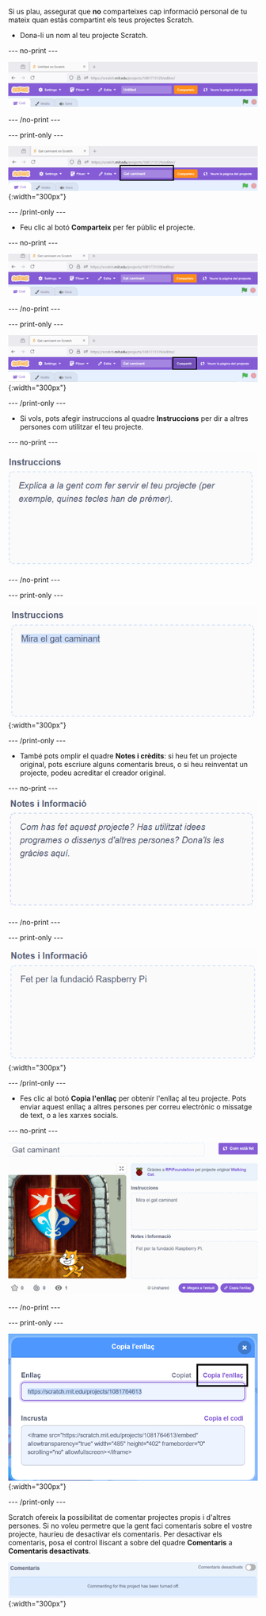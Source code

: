 Si us plau, assegurat que **no** comparteixes cap informació personal de tu mateix quan estàs compartint els teus projectes Scratch.

- Dona-li un nom al teu projecte Scratch.

--- no-print ---

![Canvia "Sense títol" a "Gat caminant" per anomenar el projecte, al quadre a l'esquerra del botó taronja "Comparteix" a la part superior de la pantalla.](images/name_file.gif)

--- /no-print ---

--- print-only ---

![El quadre del nom del projecte amb el nou nom destacat "Gat caminant", a l'esquerra del botó taronja "Comparteix" a la part superior de la pantalla.](images/name_file.png){:width="300px"}

--- /print-only ---

- Feu clic al botó **Comparteix** per fer públic el projecte.

--- no-print ---

![Feu clic al botó taronja "Comparteix" a la part superior de la pantalla. Aleshores, apareix un missatge que diu "El vostre projecte s'ha compartit."](images/share.gif)

--- /no-print ---

--- print-only ---

![S'ha ressaltat el botó taronja "Comparteix" a la part superior de la pantalla.](images/share.png){:width="300px"}

--- /print-only ---

- Si vols, pots afegir instruccions al quadre **Instruccions** per dir a altres persones com utilitzar el teu projecte.

--- no-print ---

![Escriu "Mira com el gat camina" al quadre "Instruccions".](images/add_instructions.gif)

--- /no-print ---

--- print-only ---

![El quadre "Instruccions", que mostra "Mira com el gat camina" escrit.](images/add_instructions.png){:width="300px"}

--- /print-only ---

- També pots omplir el quadre **Notes i crèdits**: si heu fet un projecte original, pots escriure alguns comentaris breus, o si heu reinventat un projecte, podeu acreditar el creador original.

--- no-print ---

![Escrivint "Fet per la Fundació Raspberry Pi " a la casella "Notes i crèdits".](images/notes_and_credits.gif)

--- /no-print ---

--- print-only ---

![El quadre "Notes i crèdits", que mostra "Fet per la Fundació Raspberry Pi" escrit.](images/notes_and_credits.png){:width="300px"}

--- /print-only ---

- Fes clic al botó **Copia l'enllaç** per obtenir l'enllaç al teu projecte. Pots enviar aquest enllaç a altres persones per correu electrònic o missatge de text, o a les xarxes socials.

--- no-print ---

![Si fas clic a "Copia l'enllaç", el qual obre un quadre de diàleg "Copia l'enllaç". Llavors, al quadre de diàleg, ressalteu l'URL a "Enllaç" i seleccioneu "Copia l'enllaç".](images/copy_link.gif)

--- /no-print ---

--- print-only ---

![El botó "Copia l'enllaç" destacat al quadre de diàleg "Copia l'enllaç".](images/copy_link.png){:width="300px"}

--- /print-only ---

Scratch ofereix la possibilitat de comentar projectes propis i d'altres persones. Si no voleu permetre que la gent faci comentaris sobre el vostre projecte, hauríeu de desactivar els comentaris. Per desactivar els comentaris, posa el control lliscant a sobre del quadre **Comentaris** a **Comentaris desactivats**.

![El control lliscant que hi ha a sobre del quadre "Comentaris" es troba a la posició "Comentaris desactivats". Es mostra un missatge que diu "Ho sentim, la publicació de comentaris s'ha desactivat per a aquest projecte."](images/comments-off.png){:width="300px"}
